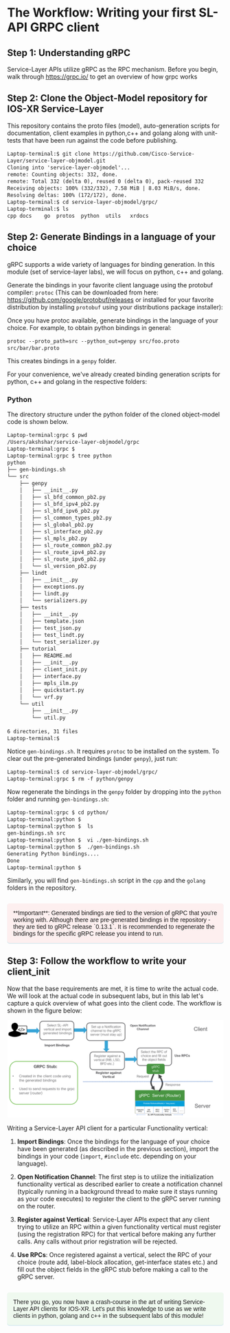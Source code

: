 # The Workflow: Writing your first SL-API GRPC client

## Step 1: Understanding gRPC
Service-Layer APIs utilize gRPC as the RPC mechanism.
Before you begin, walk through https://grpc.io/ to get an overview of how grpc works

## Step 2: Clone the Object-Model repository for IOS-XR Service-Layer  

This repository contains the proto files (model), auto-generation scripts for documentation, client examples in python,c++ and golang along with unit-tests that have been run against the code before publishing.

```
Laptop-terminal:$ git clone https://github.com/Cisco-Service-Layer/service-layer-objmodel.git
Cloning into 'service-layer-objmodel'...
remote: Counting objects: 332, done.
remote: Total 332 (delta 0), reused 0 (delta 0), pack-reused 332
Receiving objects: 100% (332/332), 7.58 MiB | 8.03 MiB/s, done.
Resolving deltas: 100% (172/172), done.
Laptop-terminal:$ cd service-layer-objmodel/grpc/
Laptop-terminal:$ ls
cpp	docs	go	protos	python	utils	xrdocs

```  


## Step 2: Generate Bindings in a language of your choice

gRPC supports a wide variety of languages for binding generation. In this module (set of service-layer labs), we will focus on python, c++ and golang.  

Generate the bindings in your favorite  client language using the protobuf compiler: `protoc` (This can be downloaded from here: https://github.com/google/protobuf/releases or installed for your favorite distribution by installing `protobuf` using your distributions package installer):

Once you have protoc available, generate bindings in the language of your choice. For example, to obtain python bindings in general:

```shell
protoc --proto_path=src --python_out=genpy src/foo.proto src/bar/bar.proto
```
This creates bindings in a `genpy` folder.

For your convenience, we've already created binding generation scripts for python, c++ and golang in the respective folders:

### Python  
The directory structure under the python folder of the cloned object-model code is shown below.

```
Laptop-terminal:grpc $ pwd
/Users/akshshar/service-layer-objmodel/grpc
Laptop-terminal:grpc $
Laptop-terminal:grpc $ tree python
python
├── gen-bindings.sh
└── src
    ├── genpy
    │   ├── __init__.py
    │   ├── sl_bfd_common_pb2.py
    │   ├── sl_bfd_ipv4_pb2.py
    │   ├── sl_bfd_ipv6_pb2.py
    │   ├── sl_common_types_pb2.py
    │   ├── sl_global_pb2.py
    │   ├── sl_interface_pb2.py
    │   ├── sl_mpls_pb2.py
    │   ├── sl_route_common_pb2.py
    │   ├── sl_route_ipv4_pb2.py
    │   ├── sl_route_ipv6_pb2.py
    │   └── sl_version_pb2.py
    ├── lindt
    │   ├── __init__.py
    │   ├── exceptions.py
    │   ├── lindt.py
    │   └── serializers.py
    ├── tests
    │   ├── __init__.py
    │   ├── template.json
    │   ├── test_json.py
    │   ├── test_lindt.py
    │   └── test_serializer.py
    ├── tutorial
    │   ├── README.md
    │   ├── __init__.py
    │   ├── client_init.py
    │   ├── interface.py
    │   ├── mpls_ilm.py
    │   ├── quickstart.py
    │   └── vrf.py
    └── util
        ├── __init__.py
        └── util.py

6 directories, 31 files
Laptop-terminal:$

```

Notice `gen-bindings.sh`. It requires `protoc` to be installed on the system.
To clear out the pre-generated bindings (under `genpy`), just run:  

```
Laptop-terminal:$ cd service-layer-objmodel/grpc/
Laptop-terminal:grpc $ rm -f python/genpy
```
Now regenerate the bindings in the `genpy` folder by dropping into the `python` folder and running `gen-bindings.sh`:  

```
Laptop-terminal:grpc $ cd python/
Laptop-terminal:python $
Laptop-terminal:python $  ls
gen-bindings.sh	src
Laptop-terminal:python $  vi ./gen-bindings.sh
Laptop-terminal:python $  ./gen-bindings.sh
Generating Python bindings....
Done
Laptop-terminal:python $

```

Similarly, you will find `gen-bindings.sh` script in the `cpp` and the `golang` folders in the repository.  

<p style="margin: 2em 0 !important;padding: 1em;font-family: CiscoSans,Arial,Helvetica,sans-serif;font-size: 1em !important;text-indent: initial;background-color: #fdefef;border-radius: 5px;box-shadow: 0 1px 1px rgba(0,127,171,0.25);">**Important**: Generated bindings are tied to the version of gRPC that you're working with. Although there are pre-generated bindings in the repository - they are tied to gRPC release `0.13.1`. It is recommended to regenerate the bindings for the specific gRPC release you intend to run.</p>



## Step 3: Follow the workflow to write your client_init

Now that the base requirements are met, it is time to write the actual code. We will look at the actual code in subsequent labs, but in this lab let's capture a quick overview of what goes into the client code. The workflow is shown in the figure below:  


![writing-your-own-client](assets/images/writing-your-own-client.png)  

Writing a Service-Layer API client for a particular Functionality vertical:  

1. **Import Bindings**: Once the bindings for the language of your choice have been generated (as described in the previous section), import the bindings in your code (`import`, `#include` etc. depending on your language).

2. **Open Notification Channel**:  The first step is to utilize the initialization functionality vertical as described earlier to create a notification channel (typically running in a background thread to make sure it stays running as your code executes) to register the client to the gRPC server running on the router.  

3. **Register against Vertical**: Service-Layer APIs expect that any client trying to utilize an RPC within a given functionality vertical must register (using the registration RPC) for that vertical before making any further calls. Any calls without prior registration will be rejected.  

4.  **Use RPCs**: Once registered against a vertical, select the RPC of your choice (route add, label-block allocation, get-interface states etc.) and fill out the object fields in the gRPC stub before making a call to the gRPC server.


<p style="margin: 2em 0!important;padding: 1em;font-family: CiscoSans,Arial,Helvetica,sans-serif;font-size: 1em !important;text-indent: initial;background-color: #eff9ef;border-radius: 5px;box-shadow: 0 1px 1px rgba(0,127,171,0.25);">There you go, you now have a crash-course in the art of writing Service-Layer API clients for IOS-XR. Let's put this knowledge to use as we write clients in python, golang and c++ in the subsequent labs of this module!
</p>  
